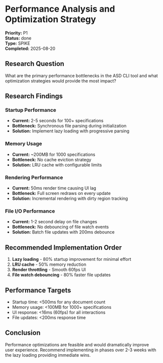 # Performance Analysis and Optimization Strategy

**Priority:** P1  
**Status:** done  
**Type:** SPIKE  
**Completed:** 2025-08-20

## Research Question

What are the primary performance bottlenecks in the ASD CLI tool and what optimization strategies would provide the most impact?

## Research Findings

### Startup Performance

- **Current:** 2-5 seconds for 100+ specifications
- **Bottleneck:** Synchronous file parsing during initialization
- **Solution:** Implement lazy loading with progressive parsing

### Memory Usage

- **Current:** ~200MB for 1000 specifications
- **Bottleneck:** No cache eviction strategy
- **Solution:** LRU cache with configurable limits

### Rendering Performance

- **Current:** 50ms render time causing UI lag
- **Bottleneck:** Full screen redraws on every update
- **Solution:** Incremental rendering with dirty region tracking

### File I/O Performance

- **Current:** 1-2 second delay on file changes
- **Bottleneck:** No debouncing of file watch events
- **Solution:** Batch file updates with 200ms debounce

## Recommended Implementation Order

1. **Lazy loading** - 80% startup improvement for minimal effort
2. **LRU cache** - 50% memory reduction
3. **Render throttling** - Smooth 60fps UI
4. **File watch debouncing** - 80% faster file updates

## Performance Targets

- Startup time: <500ms for any document count
- Memory usage: <100MB for 1000+ specifications
- UI response: <16ms (60fps) for all interactions
- File updates: <200ms response time

## Conclusion

Performance optimizations are feasible and would dramatically improve user experience. Recommend implementing in phases over 2-3 weeks with the lazy loading providing immediate wins.
